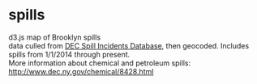 # spills
d3.js map of Brooklyn spills<br/>
data culled from [DEC Spill Incidents Database](http://www.dec.ny.gov/cfmx/extapps/derexternal/index.cfm?pageid=2), then geocoded.
Includes spills from 1/1/2014 through present.<br/>
More information about chemical and petroleum spills: http://www.dec.ny.gov/chemical/8428.html